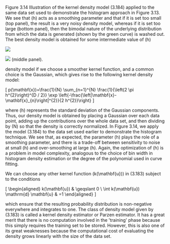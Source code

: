 Figure 3.14 Illustration of the kernel density model (3.184) applied to the same data set used to demonstrate the histogram approach in Figure 3.13. We see that \(h\) acts as a smoothing parameter and that if it is set too small (top panel), the result is a very noisy density model, whereas if it is set too large (bottom panel), then the bimodal nature of the underlying distribution from which the data is generated (shown by the green curve) is washed out. The best density model is obtained for some intermediate value of \(h\)

![](https://cdn.mathpix.com/cropped/2024_05_13_394aafe250f00e0713c1g-1.jpg?height=181&width=628&top_left_y=244&top_left_x=956)


![](https://cdn.mathpix.com/cropped/2024_05_13_394aafe250f00e0713c1g-1.jpg?height=210&width=630&top_left_y=552&top_left_x=955)
(middle panel).

density model if we choose a smoother kernel function, and a common choice is the Gaussian, which gives rise to the following kernel density model:

\[
p(\mathbf{x})=\frac{1}{N} \sum_{n=1}^{N} \frac{1}{\left(2 \pi h^{2}\right)^{D / 2}} \exp \left\{-\frac{\left\|\mathbf{x}-\mathbf{x}_{n}\right\|^{2}}{2 h^{2}}\right\}
\]

where \(h\) represents the standard deviation of the Gaussian components. Thus, our density model is obtained by placing a Gaussian over each data point, adding up the contributions over the whole data set, and then dividing by \(N\) so that the density is correctly normalized. In Figure 3.14, we apply the model (3.184) to the data set used earlier to demonstrate the histogram technique. We see that, as expected, the parameter \(h\) plays the role of a smoothing parameter, and there is a trade-off between sensitivity to noise at small \(h\) and over-smoothing at large \(h\). Again, the optimization of \(h\) is a problem in model complexity, analogous to the choice of bin width in histogram density estimation or the degree of the polynomial used in curve fitting.

We can choose any other kernel function \(k(\mathbf{u})\) in (3.183) subject to the conditions

\[
\begin{aligned}
k(\mathbf{u}) & \geqslant 0 \\
\int k(\mathbf{u}) \mathrm{d} \mathbf{u} & =1
\end{aligned}
\]

which ensure that the resulting probability distribution is non-negative everywhere and integrates to one. The class of density model given by (3.183) is called a kernel density estimator or Parzen estimator. It has a great merit that there is no computation involved in the 'training' phase because this simply requires the training set to be stored. However, this is also one of its great weaknesses because the computational cost of evaluating the density grows linearly with the size of the data set.